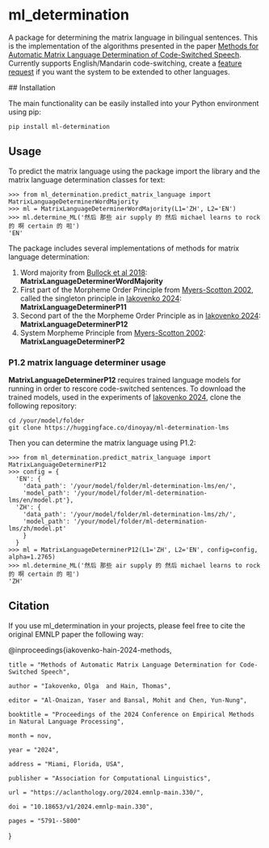 # ml_determination
A package for determining the matrix language in bilingual sentences. This is the implementation of the algorithms presented in the paper [Methods for Automatic Matrix Language Determination of Code-Switched Speech](https://aclanthology.org/2024.emnlp-main.330/). Currently supports English/Mandarin code-switching, create a [feature request](https://github.com/DinoTheDinosaur/ml_determination/issues/new/choose) if you want the system to be extended to other languages.

## Installation

The main functionality can be easily installed into your Python environment using pip:

```
pip install ml-determination
```


## Usage

To predict the matrix language using the package import the library and the matrix language determination classes for text:

```
>>> from ml_determination.predict_matrix_language import MatrixLanguageDeterminerWordMajority
>>> ml = MatrixLanguageDeterminerWordMajority(L1='ZH', L2='EN')
>>> ml.determine_ML('然后 那些 air supply 的 然后 michael learns to rock 的 啊 certain 的 啦')
'EN'
```

The package includes several implementations of methods for matrix language determination:

1. Word majority from [Bullock et al 2018](https://aclanthology.org/W18-3208/): **MatrixLanguageDeterminerWordMajority**
2. First part of the Morpheme Order Principle from [Myers-Scotton 2002](https://academic.oup.com/book/36360), called the singleton principle in [Iakovenko 2024](https://aclanthology.org/2024.emnlp-main.330/): **MatrixLanguageDeterminerP11**
3. Second part of the the Morpheme Order Principle as in [Iakovenko 2024](https://aclanthology.org/2024.emnlp-main.330/): **MatrixLanguageDeterminerP12**
4. System Morpheme Principle from [Myers-Scotton 2002](https://academic.oup.com/book/36360): **MatrixLanguageDeterminerP2**

### P1.2 matrix language determiner usage

**MatrixLanguageDeterminerP12** requires trained language models for running in order to rescore code-switched sentences. To download the trained models, used in the experiments of [Iakovenko 2024](https://aclanthology.org/2024.emnlp-main.330/), clone the following repository:

```
cd /your/model/folder
git clone https://huggingface.co/dinoyay/ml-determination-lms
```

Then you can determine the matrix language using P1.2:

```
>>> from ml_determination.predict_matrix_language import MatrixLanguageDeterminerP12
>>> config = {
  'EN': {
    'data_path': '/your/model/folder/ml-determination-lms/en/',
    'model_path': '/your/model/folder/ml-determination-lms/en/model.pt'},
  'ZH': {
    'data_path': '/your/model/folder/ml-determination-lms/zh/',
    'model_path': '/your/model/folder/ml-determination-lms/zh/model.pt'
    }
  }
>>> ml = MatrixLanguageDeterminerP12(L1='ZH', L2='EN', config=config, alpha=1.2765)
>>> ml.determine_ML('然后 那些 air supply 的 然后 michael learns to rock 的 啊 certain 的 啦')
'ZH'
```

## Citation
If you use ml_determination in your projects, please feel free to cite the original EMNLP paper the following way:

@inproceedings{iakovenko-hain-2024-methods,

    title = "Methods of Automatic Matrix Language Determination for Code-Switched Speech",

    author = "Iakovenko, Olga  and Hain, Thomas",

    editor = "Al-Onaizan, Yaser and Bansal, Mohit and Chen, Yun-Nung",

    booktitle = "Proceedings of the 2024 Conference on Empirical Methods in Natural Language Processing",

    month = nov,

    year = "2024",

    address = "Miami, Florida, USA",

    publisher = "Association for Computational Linguistics",

    url = "https://aclanthology.org/2024.emnlp-main.330/",

    doi = "10.18653/v1/2024.emnlp-main.330",

    pages = "5791--5800"

}